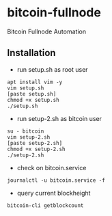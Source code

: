 # bitcoin-fullnode
Bitcoin Fullnode Automation

## Installation
- run setup.sh as root user
```
apt install vim -y
vim setup.sh
[paste setup.sh]
chmod +x setup.sh
./setup.sh
```
- run setup-2.sh as bitcoin user
```
su - bitcoin
vim setup-2.sh
[paste setup-2.sh]
chmod +x setup-2.sh
./setup-2.sh
```
- check on bitcoin.service
```
journalctl -u bitcoin.service -f
```
- query current blockheight
```
bitcoin-cli getblockcount
```
